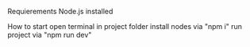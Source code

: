 Requierements
  Node.js installed

How to start
open terminal in project folder
install nodes via "npm i"
run project via "npm run dev"

